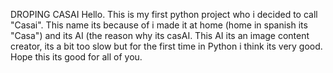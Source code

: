 DROPING CASAI
Hello. This is my first python project who i decided to call "Casai".
This name its because of i made it at home (home in spanish its "Casa") and its AI (the reason why its casAI.
This AI its an image content creator, its a bit too slow but for the first time in Python i think its very good. 
Hope this its good for all of you.
